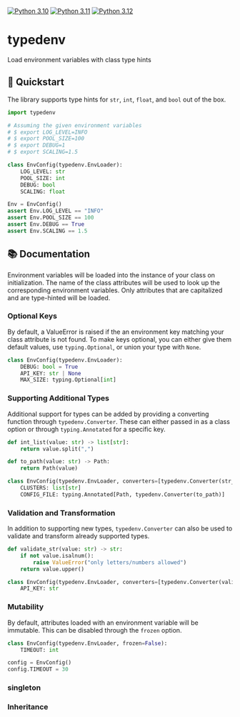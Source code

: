 [![Python 3.10](https://github.com/ShajeshJ/typedenv/actions/workflows/python-3.10.yml/badge.svg?branch=main)](https://github.com/ShajeshJ/typedenv/actions/workflows/python-3.10.yml)
[![Python 3.11](https://github.com/ShajeshJ/typedenv/actions/workflows/python-3.11.yml/badge.svg?branch=main)](https://github.com/ShajeshJ/typedenv/actions/workflows/python-3.11.yml)
[![Python 3.12](https://github.com/ShajeshJ/typedenv/actions/workflows/python-3.12.yml/badge.svg?branch=main)](https://github.com/ShajeshJ/typedenv/actions/workflows/python-3.12.yml)

# typedenv
Load environment variables with class type hints

## 🚀 Quickstart
The library supports type hints for `str`, `int`, `float`, and `bool` out of the box.

```python
import typedenv

# Assuming the given environment variables
# $ export LOG_LEVEL=INFO
# $ export POOL_SIZE=100
# $ export DEBUG=1
# $ export SCALING=1.5

class EnvConfig(typedenv.EnvLoader):
    LOG_LEVEL: str
    POOL_SIZE: int
    DEBUG: bool
    SCALING: float

Env = EnvConfig()
assert Env.LOG_LEVEL == "INFO"
assert Env.POOL_SIZE == 100
assert Env.DEBUG == True
assert Env.SCALING == 1.5
```

## 📚 Documentation
Environment variables will be loaded into the instance of your class
on initialization. The name of the class attributes will be used
to look up the corresponding environment variables. Only attributes
that are capitalized and are type-hinted will be loaded.

### Optional Keys
By default, a ValueError is raised if the an environment key matching
your class attribute is not found. To make keys optional, you can either
give them default values, use `typing.Optional`, or union your type with `None`.

```python
class EnvConfig(typedenv.EnvLoader):
    DEBUG: bool = True
    API_KEY: str | None
    MAX_SIZE: typing.Optional[int]
```

### Supporting Additional Types
Additional support for types can be added by providing a converting function
through `typedenv.Converter`. These can either passed in as a class option or
through `typing.Annotated` for a specific key.

```python
def int_list(value: str) -> list[str]:
    return value.split(",")

def to_path(value: str) -> Path:
    return Path(value)

class EnvConfig(typedenv.EnvLoader, converters=[typedenv.Converter(str_list)]):
    CLUSTERS: list[str]
    CONFIG_FILE: typing.Annotated[Path, typedenv.Converter(to_path)]
```

### Validation and Transformation
In addition to supporting new types, `typedenv.Converter` can also be used to
validate and transform already supported types.

```python
def validate_str(value: str) -> str:
    if not value.isalnum():
        raise ValueError("only letters/numbers allowed")
    return value.upper()

class EnvConfig(typedenv.EnvLoader, converters=[typedenv.Converter(validate_str)]):
    API_KEY: str
```

### Mutability
By default, attributes loaded with an environment variable will be immutable.
This can be disabled through the `frozen` option.

```python
class EnvConfig(typedenv.EnvLoader, frozen=False):
    TIMEOUT: int

config = EnvConfig()
config.TIMEOUT = 30
```

### singleton

### Inheritance

